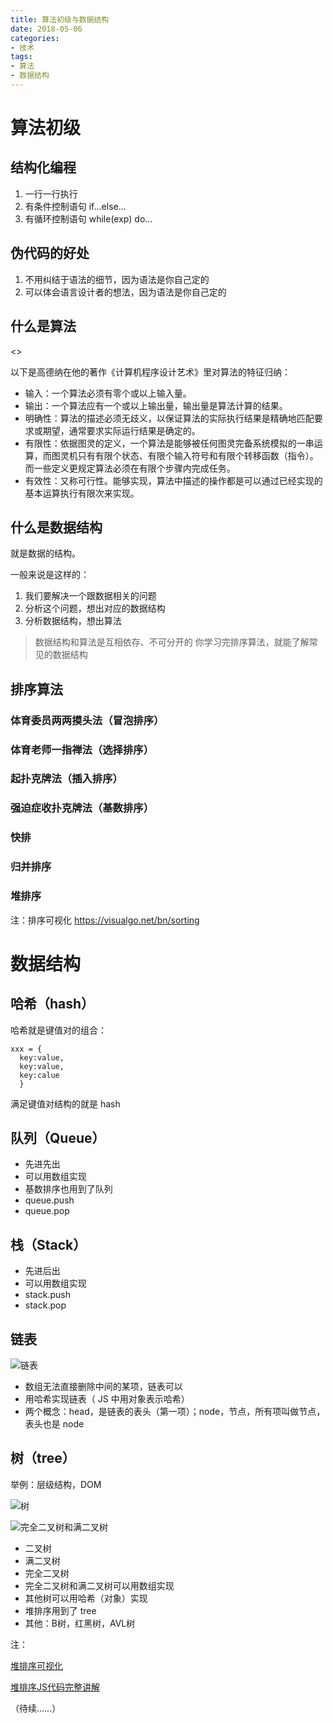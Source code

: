 ```yaml
---
title: 算法初级与数据结构
date: 2018-05-06
categories: 
- 技术
tags: 
- 算法
- 数据结构
---
```


# 算法初级

## 结构化编程

1. 一行一行执行
2. 有条件控制语句 if...else...
3. 有循环控制语句 while(exp) do...





## 伪代码的好处

1. 不用纠结于语法的细节，因为语法是你自己定的
2. 可以体会语言设计者的想法，因为语法是你自己定的





## 什么是算法

<>

以下是高德纳在他的著作《计算机程序设计艺术》里对算法的特征归纳：

- 输入：一个算法必须有零个或以上输入量。
- 输出：一个算法应有一个或以上输出量，输出量是算法计算的结果。
- 明确性：算法的描述必须无歧义，以保证算法的实际执行结果是精确地匹配要求或期望，通常要求实际运行结果是确定的。
- 有限性：依据图灵的定义，一个算法是能够被任何图灵完备系统模拟的一串运算，而图灵机只有有限个状态、有限个输入符号和有限个转移函数（指令）。而一些定义更规定算法必须在有限个步骤内完成任务。
- 有效性：又称可行性。能够实现，算法中描述的操作都是可以通过已经实现的基本运算执行有限次来实现。





## 什么是数据结构

就是数据的结构。

一般来说是这样的：

1. 我们要解决一个跟数据相关的问题
2. 分析这个问题，想出对应的数据结构
3. 分析数据结构，想出算法

> 数据结构和算法是互相依存、不可分开的
> 你学习完排序算法，就能了解常见的数据结构



## 排序算法

### 体育委员两两摸头法（冒泡排序）

### 体育老师一指禅法（选择排序）

### 起扑克牌法（插入排序）

### 强迫症收扑克牌法（基数排序）

### 快排

### 归并排序

### 堆排序



注：排序可视化 <https://visualgo.net/bn/sorting>



# 数据结构

## 哈希（hash）

哈希就是键值对的组合：

````
xxx = {
  key:value,
  key:value,
  key:calue
  }
````

满足键值对结构的就是 hash 



## 队列（Queue）

* 先进先出
* 可以用数组实现
* 基数排序也用到了队列
* queue.push 
* queue.pop



## 栈（Stack）

* 先进后出
* 可以用数组实现
* stack.push
* stack.pop



## 链表

![链表](../imgs/链表.png)

* 数组无法直接删除中间的某项，链表可以
* 用哈希实现链表（ JS 中用对象表示哈希）
* 两个概念：head，是链表的表头（第一项）；node，节点，所有项叫做节点，表头也是 node



## 树（tree）

举例：层级结构，DOM

![树](../imgs/树.png)

![完全二叉树和满二叉树](../imgs/完全二叉树和满二叉树.jpg)

* 二叉树
* 满二叉树
* 完全二叉树
* 完全二叉树和满二叉树可以用数组实现
* 其他树可以用哈希（对象）实现
* 堆排序用到了 tree
* 其他：B树，红黑树，AVL树

注：

[堆排序可视化](https://www.cs.usfca.edu/~galles/visualization/HeapSort.html)

[堆排序JS代码完整讲解](http://bubkoo.com/2014/01/14/sort-algorithm/heap-sort/)



（待续……）